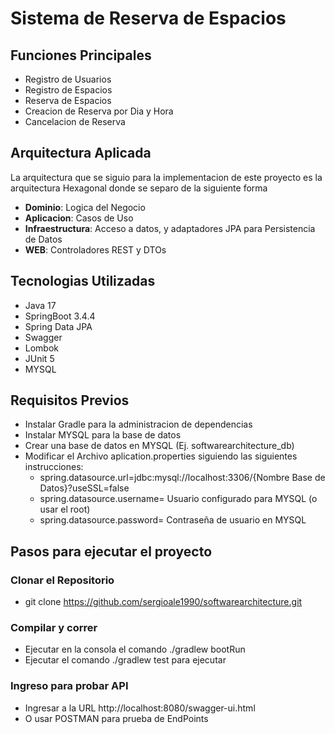 # Sistema de Reserva de Espacios

## Funciones Principales

- Registro de Usuarios
- Registro de Espacios
- Reserva de Espacios
- Creacion de Reserva por Dia y Hora
- Cancelacion de Reserva

## Arquitectura Aplicada

La arquitectura que se siguio para la implementacion de este proyecto es la arquitectura Hexagonal donde se separo de la siguiente forma

- **Dominio**: Logica del Negocio
- **Aplicacion**: Casos de Uso
- **Infraestructura**: Acceso a datos, y adaptadores JPA para Persistencia de Datos
- **WEB**: Controladores REST y DTOs

## Tecnologias Utilizadas

- Java 17
- SpringBoot 3.4.4
- Spring Data JPA
- Swagger
- Lombok
- JUnit 5
- MYSQL

## Requisitos Previos

- Instalar Gradle para la administracion de dependencias
- Instalar MYSQL para la base de datos
- Crear una base de datos en MYSQL (Ej. softwarearchitecture_db)
- Modificar el Archivo aplication.properties siguiendo las siguientes instrucciones:
  - spring.datasource.url=jdbc:mysql://localhost:3306/{Nombre Base de Datos}?useSSL=false
  - spring.datasource.username= Usuario configurado para MYSQL (o usar el root)
  - spring.datasource.password= Contraseña de usuario en MYSQL

## Pasos para ejecutar el proyecto

### Clonar el Repositorio
- git clone https://github.com/sergioale1990/softwarearchitecture.git

### Compilar y correr

- Ejecutar en la consola el comando ./gradlew bootRun
- Ejecutar el comando ./gradlew test para ejecutar 

### Ingreso para probar API

- Ingresar a la URL http://localhost:8080/swagger-ui.html
- O usar POSTMAN para prueba de EndPoints